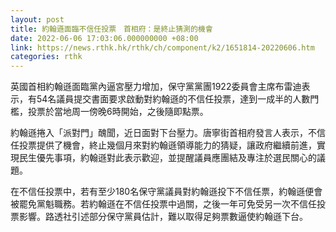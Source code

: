 ```yaml
---
layout: post
title: 約翰遜面臨不信任投票　首相府：是終止猜測的機會
date: 2022-06-06 17:03:06.000000000 +08:00
link: https://news.rthk.hk/rthk/ch/component/k2/1651814-20220606.htm
categories: rthk
---
```


英國首相約翰遜面臨黨內逼宮壓力增加，保守黨黨團1922委員會主席布雷迪表示，有54名議員提交書面要求啟動對約翰遜的不信任投票，達到一成半的人數門檻，投票於當地周一傍晚6時開始，之後隨即點票。

約翰遜捲入「派對門」醜聞，近日面對下台壓力。唐寧街首相府發言人表示，不信任投票提供了機會，終止幾個月來對約翰遜領導能力的猜疑，讓政府繼續前進，實現民生優先事項，約翰遜對此表示歡迎，並提醒議員應團結及專注於選民關心的議題。

在不信任投票中，若有至少180名保守黨議員對約翰遜投下不信任票，約翰遜便會被罷免黨魁職務。若約翰遜在不信任投票中過關，之後一年可免受另一次不信任投票影響。路透社引述部分保守黨員估計，難以取得足夠票數逼使約翰遜下台。
